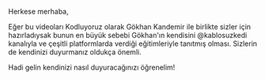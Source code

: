Herkese merhaba,

Eğer bu videoları Kodluyoruz olarak Gökhan Kandemir ile birlikte sizler için hazırladıysak bunun en büyük sebebi Gökhan'ın kendisini @kablosuzkedi kanalıyla ve çeşitli platformlarda verdiği eğitimleriyle tanıtmış olması. Sizlerin de kendinizi duyurmanız oldukça önemli. 

Hadi gelin kendinizi nasıl duyuracağınızı öğrenelim!